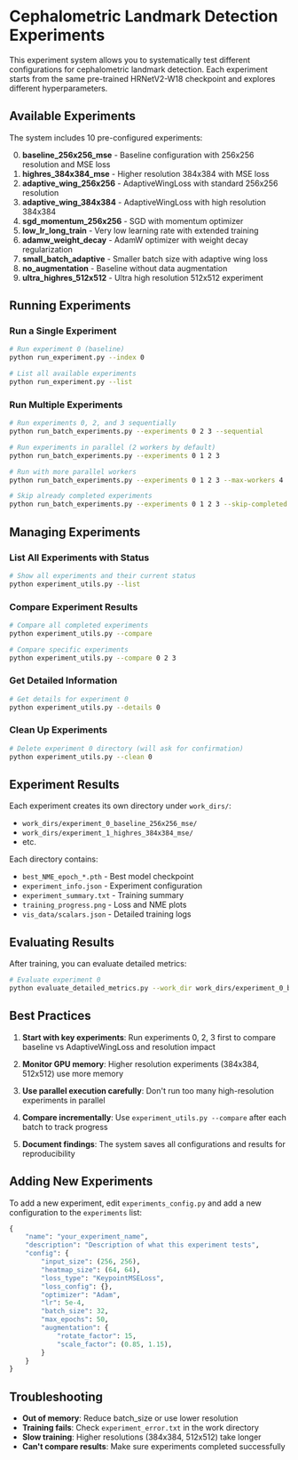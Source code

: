 # Cephalometric Landmark Detection Experiments

This experiment system allows you to systematically test different configurations for cephalometric landmark detection. Each experiment starts from the same pre-trained HRNetV2-W18 checkpoint and explores different hyperparameters.

## Available Experiments

The system includes 10 pre-configured experiments:

0. **baseline_256x256_mse** - Baseline configuration with 256x256 resolution and MSE loss
1. **highres_384x384_mse** - Higher resolution 384x384 with MSE loss
2. **adaptive_wing_256x256** - AdaptiveWingLoss with standard 256x256 resolution
3. **adaptive_wing_384x384** - AdaptiveWingLoss with high resolution 384x384
4. **sgd_momentum_256x256** - SGD with momentum optimizer
5. **low_lr_long_train** - Very low learning rate with extended training
6. **adamw_weight_decay** - AdamW optimizer with weight decay regularization
7. **small_batch_adaptive** - Smaller batch size with adaptive wing loss
8. **no_augmentation** - Baseline without data augmentation
9. **ultra_highres_512x512** - Ultra high resolution 512x512 experiment

## Running Experiments

### Run a Single Experiment

```bash
# Run experiment 0 (baseline)
python run_experiment.py --index 0

# List all available experiments
python run_experiment.py --list
```

### Run Multiple Experiments

```bash
# Run experiments 0, 2, and 3 sequentially
python run_batch_experiments.py --experiments 0 2 3 --sequential

# Run experiments in parallel (2 workers by default)
python run_batch_experiments.py --experiments 0 1 2 3

# Run with more parallel workers
python run_batch_experiments.py --experiments 0 1 2 3 --max-workers 4

# Skip already completed experiments
python run_batch_experiments.py --experiments 0 1 2 3 --skip-completed
```

## Managing Experiments

### List All Experiments with Status

```bash
# Show all experiments and their current status
python experiment_utils.py --list
```

### Compare Experiment Results

```bash
# Compare all completed experiments
python experiment_utils.py --compare

# Compare specific experiments
python experiment_utils.py --compare 0 2 3
```

### Get Detailed Information

```bash
# Get details for experiment 0
python experiment_utils.py --details 0
```

### Clean Up Experiments

```bash
# Delete experiment 0 directory (will ask for confirmation)
python experiment_utils.py --clean 0
```

## Experiment Results

Each experiment creates its own directory under `work_dirs/`:
- `work_dirs/experiment_0_baseline_256x256_mse/`
- `work_dirs/experiment_1_highres_384x384_mse/`
- etc.

Each directory contains:
- `best_NME_epoch_*.pth` - Best model checkpoint
- `experiment_info.json` - Experiment configuration
- `experiment_summary.txt` - Training summary
- `training_progress.png` - Loss and NME plots
- `vis_data/scalars.json` - Detailed training logs

## Evaluating Results

After training, you can evaluate detailed metrics:

```bash
# Evaluate experiment 0
python evaluate_detailed_metrics.py --work_dir work_dirs/experiment_0_baseline_256x256_mse
```

## Best Practices

1. **Start with key experiments**: Run experiments 0, 2, 3 first to compare baseline vs AdaptiveWingLoss and resolution impact

2. **Monitor GPU memory**: Higher resolution experiments (384x384, 512x512) use more memory

3. **Use parallel execution carefully**: Don't run too many high-resolution experiments in parallel

4. **Compare incrementally**: Use `experiment_utils.py --compare` after each batch to track progress

5. **Document findings**: The system saves all configurations and results for reproducibility

## Adding New Experiments

To add a new experiment, edit `experiments_config.py` and add a new configuration to the `experiments` list:

```python
{
    "name": "your_experiment_name",
    "description": "Description of what this experiment tests",
    "config": {
        "input_size": (256, 256),
        "heatmap_size": (64, 64),
        "loss_type": "KeypointMSELoss",
        "loss_config": {},
        "optimizer": "Adam",
        "lr": 5e-4,
        "batch_size": 32,
        "max_epochs": 50,
        "augmentation": {
            "rotate_factor": 15,
            "scale_factor": (0.85, 1.15),
        }
    }
}
```

## Troubleshooting

- **Out of memory**: Reduce batch_size or use lower resolution
- **Training fails**: Check `experiment_error.txt` in the work directory
- **Slow training**: Higher resolutions (384x384, 512x512) take longer
- **Can't compare results**: Make sure experiments completed successfully 